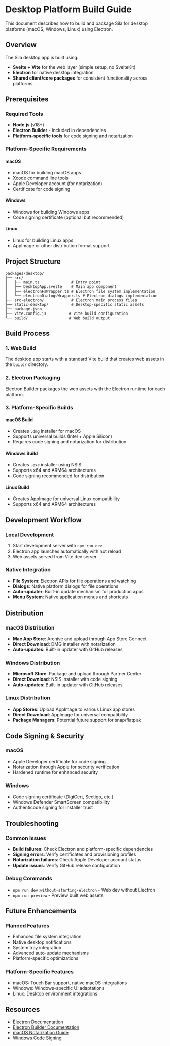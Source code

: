 # Desktop Platform Build Guide

This document describes how to build and package Sila for desktop platforms (macOS, Windows, Linux) using Electron.

## Overview

The Sila desktop app is built using:
- **Svelte + Vite** for the web layer (simple setup, no SvelteKit)
- **Electron** for native desktop integration
- **Shared client/core packages** for consistent functionality across platforms

## Prerequisites

### Required Tools
- **Node.js** (v18+)
- **Electron Builder** - Included in dependencies
- **Platform-specific tools** for code signing and notarization

### Platform-Specific Requirements

#### macOS
- macOS for building macOS apps
- Xcode command line tools
- Apple Developer account (for notarization)
- Certificate for code signing

#### Windows
- Windows for building Windows apps
- Code signing certificate (optional but recommended)

#### Linux
- Linux for building Linux apps
- AppImage or other distribution format support

## Project Structure

```
packages/desktop/
├── src/
│   ├── main.ts              # Entry point
│   ├── DesktopApp.svelte    # Main app component
│   ├── electronFsWrapper.ts # Electron file system implementation
│   └── electronDialogsWrapper.ts # Electron dialogs implementation
├── src-electron/            # Electron main process files
├── static-desktop/          # Desktop-specific static assets
├── package.json
├── vite.config.js          # Vite build configuration
└── build/                  # Web build output
```

## Build Process

### 1. Web Build
The desktop app starts with a standard Vite build that creates web assets in the `build/` directory.

### 2. Electron Packaging
Electron Builder packages the web assets with the Electron runtime for each platform.

### 3. Platform-Specific Builds

#### macOS Build
- Creates `.dmg` installer for macOS
- Supports universal builds (Intel + Apple Silicon)
- Requires code signing and notarization for distribution

#### Windows Build
- Creates `.exe` installer using NSIS
- Supports x64 and ARM64 architectures
- Code signing recommended for distribution

#### Linux Build
- Creates AppImage for universal Linux compatibility
- Supports x64 and ARM64 architectures

## Development Workflow

### Local Development
1. Start development server with `npm run dev`
2. Electron app launches automatically with hot reload
3. Web assets served from Vite dev server

### Native Integration
- **File System**: Electron APIs for file operations and watching
- **Dialogs**: Native platform dialogs for file operations
- **Auto-updater**: Built-in update mechanism for production apps
- **Menu System**: Native application menus and shortcuts

## Distribution

### macOS Distribution
- **Mac App Store**: Archive and upload through App Store Connect
- **Direct Download**: DMG installer with notarization
- **Auto-updates**: Built-in updater with GitHub releases

### Windows Distribution
- **Microsoft Store**: Package and upload through Partner Center
- **Direct Download**: NSIS installer with code signing
- **Auto-updates**: Built-in updater with GitHub releases

### Linux Distribution
- **App Stores**: Upload AppImage to various Linux app stores
- **Direct Download**: AppImage for universal compatibility
- **Package Managers**: Potential future support for snap/flatpak

## Code Signing & Security

### macOS
- Apple Developer certificate for code signing
- Notarization through Apple for security verification
- Hardened runtime for enhanced security

### Windows
- Code signing certificate (DigiCert, Sectigo, etc.)
- Windows Defender SmartScreen compatibility
- Authenticode signing for installer trust

## Troubleshooting

### Common Issues
- **Build failures**: Check Electron and platform-specific dependencies
- **Signing errors**: Verify certificates and provisioning profiles
- **Notarization failures**: Check Apple Developer account status
- **Update issues**: Verify GitHub release configuration

### Debug Commands
- `npm run dev:without-starting-electron` - Web dev without Electron
- `npm run preview` - Preview built web assets

## Future Enhancements

### Planned Features
- Enhanced file system integration
- Native desktop notifications
- System tray integration
- Advanced auto-update mechanisms
- Platform-specific optimizations

### Platform-Specific Features
- macOS: Touch Bar support, native macOS integrations
- Windows: Windows-specific UI adaptations
- Linux: Desktop environment integrations

## Resources

- [Electron Documentation](https://www.electronjs.org/docs)
- [Electron Builder Documentation](https://www.electron.build/)
- [macOS Notarization Guide](https://developer.apple.com/documentation/security/notarizing_macos_software_before_distribution)
- [Windows Code Signing](https://docs.microsoft.com/en-us/windows/msix/package/packaging-uwp-apps)